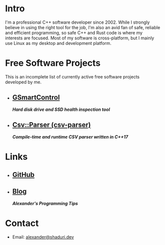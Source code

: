 # Intro

I'm a professional C++ software developer since 2002. While I strongly believe in using the right tool for the job, I'm also an avid fan of safe, reliable and efficient programming, so safe C++ and Rust code is where my interests are focused. Most of my software is cross-platform, but I mainly use Linux as my desktop and development platform.

# Free Software Projects

This is an incomplete list of currently active free software projects developed by me.

- ## [GSmartControl](https://gsmartcontrol.shaduri.dev)
  ***Hard disk drive and SSD health inspection tool***

- ## [Csv::Parser (csv-parser)](https://github.com/ashaduri/csv-parser)
  ***Compile-time and runtime CSV parser written in C++17***

# Links

- ## [GitHub](https://github.com/ashaduri)

- ## [Blog](https://blog.shaduri.dev)
  ***Alexander's Programming Tips***

# Contact

- Email: [alexander@shaduri.dev](mailto:alexander@shaduri.dev)
